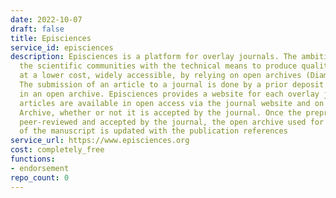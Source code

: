 ```yaml
---
date: 2022-10-07
draft: false
title: Episciences
service_id: episciences
description: Episciences is a platform for overlay journals. The ambition is to provide
  the scientific communities with the technical means to produce quality journals,
  at a lower cost, widely accessible, by relying on open archives (Diamond Model).
  The submission of an article to a journal is done by a prior deposit of a preprint
  in an open archive. Episciences provides a website for each overlay journal. The
  articles are available in open access via the journal website and on the original
  Archive, whether or not it is accepted by the journal. Once the preprint has been
  peer-reviewed and accepted by the journal, the open archive used for the submission
  of the manuscript is updated with the publication references
service_url: https://www.episciences.org
cost: completely_free
functions:
- endorsement
repo_count: 0
---
```



